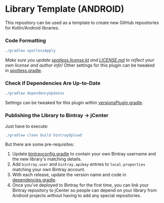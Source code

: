 # Library Template (ANDROID)

This repository can be used as a template to create new GitHub repositories for Kotlin/Android libraries.

### Code Formatting

```gradle
./gradlew spotlessApply
```

*Make sure you update [spotless.license.kt](spotless.license.kt) and [LICENSE.md](LICENSE.md) to reflect your own license and author info!* Other settings for this plugin can be tweaked in [spotless.gradle](spotless.gradle).

### Check if Dependencies Are Up-to-Date

```gradle
./gradlew dependencyUpdates
```

Settings can be tweaked for this plugin within [versionsPlugin.gradle](versionsPlugin.gradle).

### Publishing the Library to Bintray -> jCenter

Just have to execute:

```gradle
./gradlew clean build bintrayUpload
```

But there are some pre-requisites:

1. Update [bintrayconfig.gradle](bintrayconfig.gradle) to contain your own Bintray username and 
the new library's matching details.
2. Add `bintray.user` and `bintray.apikey` entries to `local.properties` matching your own 
Bintray account.
3. With each release, update the version name and code in [dependencies.gradle](dependencies.gradle).
4. Once you've deployed to Bintray for the first time, you can link your Bintray repository to jCenter so people can depend on your library from Android projects _without_ having to add any special repositories.
